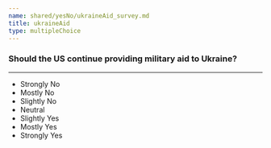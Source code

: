 ```yaml
---
name: shared/yesNo/ukraineAid_survey.md
title: ukraineAid
type: multipleChoice
---
```


### Should the US continue providing military aid to Ukraine?

---

- Strongly No
- Mostly No
- Slightly No
- Neutral
- Slightly Yes
- Mostly Yes
- Strongly Yes

